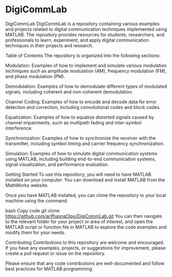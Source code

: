 # DigiCommLab

DigiCommLab
DigiCommLab is a repository containing various examples and projects related to digital communication techniques implemented using MATLAB. The repository provides resources for students, researchers, and professionals to learn, experiment, and apply digital communication techniques in their projects and research.

Table of Contents
The repository is organized into the following sections:

Modulation: Examples of how to implement and simulate various modulation techniques such as amplitude modulation (AM), frequency modulation (FM), and phase modulation (PM).

Demodulation: Examples of how to demodulate different types of modulated signals, including coherent and non-coherent demodulation.

Channel Coding: Examples of how to encode and decode data for error detection and correction, including convolutional codes and block codes.

Equalization: Examples of how to equalize distorted signals caused by channel impairments, such as multipath fading and inter-symbol interference.

Synchronization: Examples of how to synchronize the receiver with the transmitter, including symbol timing and carrier frequency synchronization.

Simulation: Examples of how to simulate digital communication systems using MATLAB, including building end-to-end communication systems, signal visualization, and performance evaluation.

Getting Started
To use this repository, you will need to have MATLAB installed on your computer. You can download and install MATLAB from the MathWorks website.

Once you have MATLAB installed, you can clone the repository to your local machine using the command:

bash
Copy code
git clone https://github.com/arifhasnat3po/DigiCommLab.git
You can then navigate to the relevant folder for your project or area of interest, and open the MATLAB script or function file in MATLAB to explore the code examples and modify them for your needs.

Contributing
Contributions to this repository are welcome and encouraged. If you have any examples, projects, or suggestions for improvement, please create a pull request or issue on the repository.

Please ensure that any code contributions are well-documented and follow best practices for MATLAB programming.


